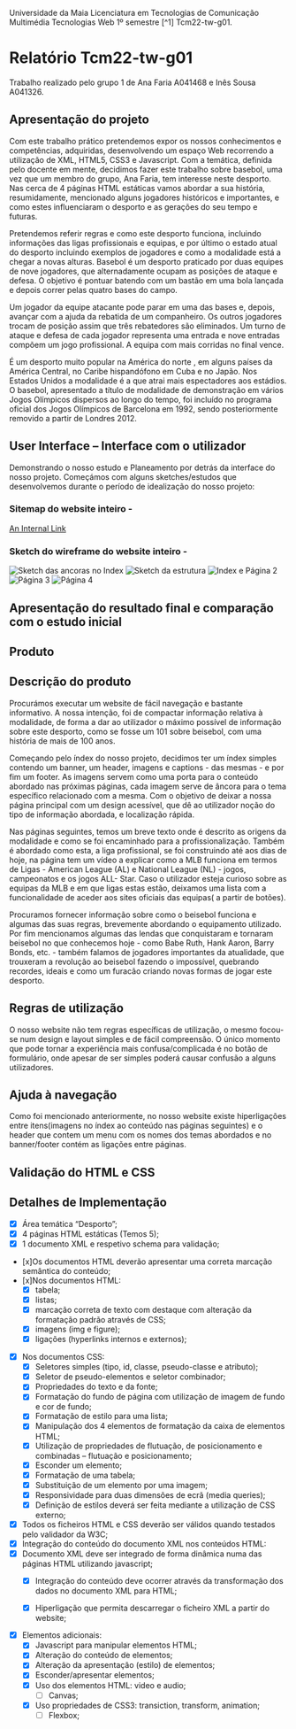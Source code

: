 Universidade da Maia Licenciatura em Tecnologias de Comunicação Multimédia Tecnologias Web 1º semestre [^1]
Tcm22-tw-g01. 
# Relatório Tcm22-tw-g01 

Trabalho realizado pelo grupo 1 de Ana Faria A041468 e Inês Sousa A041326.

## Apresentação do projeto

Com este trabalho prático pretendemos expor os nossos conhecimentos e competências, adquiridas, desenvolvendo um espaço Web recorrendo a utilização de XML, HTML5, CSS3 e Javascript. Com a temática, definida pelo docente em mente, decidimos fazer este trabalho sobre basebol, uma vez que um membro do grupo, Ana Faria, tem interesse neste desporto.
Nas cerca de 4 páginas HTML estáticas vamos abordar a sua história, resumidamente, mencionado alguns jogadores históricos e importantes, e como estes influenciaram o desporto e as gerações do seu tempo e futuras. 

Pretendemos referir regras e como este desporto funciona, incluindo informações das ligas profissionais e equipas, e por último o estado atual do desporto incluindo exemplos de jogadores e como a modalidade está a chegar a novas alturas.
Basebol é um desporto praticado por duas equipes de nove jogadores, que alternadamente ocupam as posições de ataque e defesa. O objetivo é pontuar batendo com um bastão em uma bola lançada e depois correr pelas quatro bases do campo. 

Um jogador da equipe atacante pode parar em uma das bases e, depois, avançar com a ajuda da rebatida de um companheiro. Os outros jogadores trocam de posição assim que três rebatedores são eliminados. Um turno de ataque e defesa de cada jogador representa uma entrada e nove entradas compõem um jogo profissional. A equipa com mais corridas no final vence.

É um desporto muito popular na América do norte , em alguns países da América Central, no Caribe hispandófono em Cuba e no Japão. Nos Estados Unidos a modalidade é a que atrai mais espectadores aos estádios. O basebol, apresentado a título de modalidade de demonstração em vários Jogos Olímpicos dispersos ao longo do tempo, foi incluído no programa oficial dos Jogos Olímpicos de Barcelona em 1992, sendo posteriormente removido a partir de Londres 2012.


## User Interface – Interface com o utilizador

Demonstrando o nosso estudo e Planeamento por detrás da interface do nosso projeto. Começámos com alguns sketches/estudos que desenvolvemos durante o período de idealização do nosso projeto:

### Sitemap do website inteiro - 
[An Internal Link](/SRC/xml_xsd_files/sitemap.xml)

### Sketch do wireframe do website inteiro - 

![Sketch das ancoras no Index](/DOC/sketch/WhatsApp%20Image%202023-01-18%20at%2020.27.13-2.jpeg)
![Sketch da estrutura](/DOC/sketch/WhatsApp%20Image%202023-01-18%20at%2020.27.13-3.jpeg)
![Index e Página 2](/DOC/sketch/WhatsApp%20Image%202023-01-18%20at%2020.27.14-4.jpeg)
![Página 3](/DOC/sketch/WhatsApp%20Image%202023-01-18%20at%2020.27.14-7.jpeg)
![Página 4](/DOC/sketch/WhatsApp%20Image%202023-01-18%20at%2020.27.15-4.jpeg)

## Apresentação do resultado final e comparação com o estudo inicial

## Produto

## Descrição do produto

Procurámos executar um website de fácil navegação e bastante informativo. A nossa intenção, foi de compactar informação relativa à modalidade, de forma a dar ao utilizador o máximo possível de informação sobre este desporto, como se fosse um 101 sobre beisebol, com uma história de mais de 100 anos.

Começando pelo índex do nosso projeto, decidimos ter um índex simples contendo um banner, um header, imagens e captions - das mesmas - e por fim um footer. As imagens servem como uma porta para o conteúdo abordado nas próximas páginas, cada imagem serve de âncora para o tema específico relacionado com a mesma. Com o objetivo de deixar a nossa página principal com um design acessível, que dê ao utilizador noção do tipo de informação abordada, e localização rápida.

Nas páginas seguintes, temos um breve texto onde é descrito as origens da modalidade e como se foi encaminhado para a profissionalização. Também é abordado como esta, a liga profissional, se foi construindo até aos dias de hoje, na página tem um vídeo a explicar como a MLB funciona em termos de Ligas - American League (AL) e National League (NL) - jogos, campeonatos e os jogos ALL- Star. Caso o utilizador esteja curioso sobre as equipas da MLB e em que ligas estas estão, deixamos uma lista com a funcionalidade de aceder aos sites oficiais das equipas( a partir de botões).

Procuramos fornecer informação sobre como o beisebol funciona e algumas das suas regras, brevemente abordando o equipamento utilizado. Por fim mencionamos algumas das lendas que conquistaram e tornaram beisebol no que conhecemos hoje - como Babe Ruth, Hank Aaron, Barry Bonds, etc. - também falamos de jogadores importantes da atualidade, que trouxeram a revolução ao beisebol fazendo o impossível, quebrando recordes, ideais e como um furacão criando novas formas de jogar este desporto.

## Regras de utilização

O nosso website não tem regras específicas de utilização, o mesmo focou-se num design e layout simples e de fácil compreensão. O único momento que pode tornar a experiência mais confusa/complicada é no botão de formulário, onde apesar de ser simples poderá causar confusão a alguns utilizadores.

## Ajuda à navegação

Como foi mencionado anteriormente, no nosso website existe hiperligações entre itens(imagens no índex ao conteúdo nas páginas seguintes) e o header que contem um menu com os nomes dos temas abordados e no banner/footer contém as ligações entre páginas.

## Validação do HTML e CSS

## Detalhes de Implementação

- [x] Área temática “Desporto”;
- [x] 4 páginas HTML estáticas (Temos 5);
- [x] 1 documento XML e respetivo schema para validação;
- [x]Os documentos HTML deverão apresentar uma correta marcação semântica do conteúdo;
- [x]Nos documentos HTML: 
    - [x] tabela;
    - [x] listas;
    - [x] marcação correta de texto com destaque com alteração da formatação padrão através de CSS;
    - [x] imagens (img e figure);
    - [x] ligações (hyperlinks internos e externos);
- [x] Nos documentos CSS:
    - [x] Seletores simples (tipo, id, classe, pseudo-classe e atributo);
    - [x] Seletor de pseudo-elementos e seletor combinador;
    - [x] Propriedades do texto e da fonte;
    - [x] Formatação do fundo de página com utilização de imagem de fundo e cor de fundo;
    - [x] Formatação de estilo para uma lista;
    - [x] Manipulação dos 4 elementos de formatação da caixa de elementos HTML;
    - [x] Utilização de propriedades de flutuação, de posicionamento e combinadas – flutuação e posicionamento;
    - [x] Esconder um elemento;
    - [x] Formatação de uma tabela;
    - [x] Substituição de um elemento por uma imagem;
    - [x] Responsividade para duas dimensões de ecrã (media queries);
    - [x] Definição de estilos deverá ser feita mediante a utilização de CSS externo;
- [x] Todos os ficheiros HTML e CSS deverão ser válidos quando testados pelo validador da W3C;
- [x] Integração do conteúdo do documento XML nos conteúdos HTML:
- [x] Documento XML deve ser integrado de forma dinâmica numa das páginas HTML utilizando javascript;
    - [x] Integração do conteúdo deve ocorrer através da transformação dos dados no documento XML para HTML;

    - [x] Hiperligação que permita descarregar o ficheiro XML a partir do website;
- [x] Elementos adicionais:
    - [x] Javascript para manipular elementos HTML;
    - [x] Alteração do conteúdo de elementos;
    - [x] Alteração da apresentação (estilo) de elementos;
    - [x] Esconder/apresentar elementos; 
    - [x] Uso dos elementos HTML: video e audio;
        - [ ] Canvas;
     - [x] Uso propriedades de CSS3: transiction, transform, animation;
        - [ ] Flexbox;
